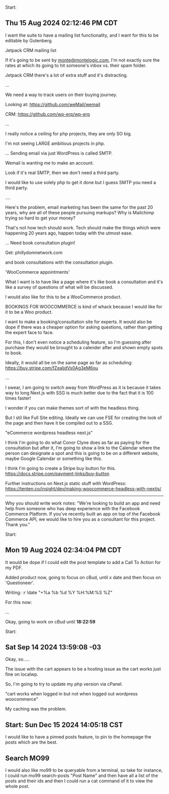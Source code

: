 Start:

## Thu 15 Aug 2024 02:12:46 PM CDT

I want the suite to have a mailing list functionality, and I want for this to be editable by Gutenberg.

Jetpack CRM mailing list

If it's going to be sent by monte@montelogic.com, I'm not exactly sure the rates at which its going to hit someone's inbox vs. their spam folder.

Jetpack CRM there's a lot of extra stuff and it's distracting.

...

We need a way to track users on their buying journey.

Looking at:
https://github.com/weMail/wemail

CRM:
https://github.com/wp-erp/wp-erp

...

I really notice a ceiling for php projects, they are only SO big.

I'm not seeing LARGE ambitious projects in php.

...
Sending email via just WordPress is called SMTP.

Wemail is wanting me to make an account.

Look if it's real SMTP, then we don't need a third party.

I would like to use solely php to get it done but I guess SMTP you need a third party.

....

Here's the problem, email marketing has been the same for the past 20 years, why are all of these people pursuing markups? Why is Mailchimp trying so hard to get your money?

That's not how tech should work. Tech should make the things which were happening 20 years ago, happen today with the utmost ease.

...
Need book consultation plugin!

Get:
phillydomnetwork.com

and book consultations with the consultation plugin.

'WooCommerce appointments'

What I want is to have like a page where it's like book a consultation and it's like a survey of questions of what will be discussed.

I would also like for this to be a WooCommerce product.

BOOKINGS FOR WOOCOMMERCE is kind of whack because I would like for it to be a Woo product.

I want to make a booking/consultation site for experts. It would also be dope if there was a cheaper option for asking questions, rather than getting the expert face to face.

For this, I don't even notice a scheduling feature, so I'm guessing after purchase they would be brought to a calender after and shown empty spots to book.

Ideally, it would all be on the same page as far as scheduling:
https://buy.stripe.com/fZeaIjdVs0Ag3eM6ou

...

I swear, I am going to switch away from WordPress as it is because it takes way to long Next.js with SSG is much better due to the fact that it is 100 times faster!

I wonder if you can make themes sort of with the headless thing.

But I stil like Full Site editing. Ideally we can use FSE for creating the look of the page and then have it be compiled out to a SSG.

"eCommerce wordpress headless next.js"

I think I'm going to do what Conor Clyne does as far as paying for the consultation but after it, I'm going to show a link to the Calendar where the person can designate a spot and this is going to be on a different website, maybe Google Calendar or something like this.

I think I'm going to create a Stripe buy button for this.
https://docs.stripe.com/payment-links/buy-button

Further instructions on Next.js static stuff with WordPress:
https://tenten.co/insight/dev/making-woocommerce-headless-with-nextjs/

---

Why you should write work notes:
"We're looking to build an app and need help from someone who has deep experience with the Facebook Commerce Platform. If you've recently built an app on top of the Facebook Commerce API, we would like to hire you as a consultant for this project. Thank you."

Start:

## Mon 19 Aug 2024 02:34:04 PM CDT

It would be dope if I could edit the post template to add a Call To Action for my PDF.

Added product now, going to focus on cBud, until x date and then focus on 'Questioneer'.

Writing:
:r !date "+%a %b %d %Y %H:%M:%S %Z"

For this now:

...

Okay, going to work on cBud until **18:22:59**

Start:

## Sat Sep 14 2024 13:59:08 -03

Okay, so.....

The issue with the cart appears to be a hosting issue as the cart works just fine on localwp.

So, I'm going to try to update my php version via cPanel.

"cart works when logged in but not when logged out wordpress woocommerce"

My caching was the problem.

## Start: Sun Dec 15 2024 14:05:18 CST

I would like to have a pinned posts feature, to pin to the homepage the posts which are the best.

## Search MO99

I would also like mo99 to be queryable from a terminal, so take for instance, I could run mo99 search-posts "Post Name" and then have all a list of the posts and their ids and then I could run a cat command of it to view the whole post.